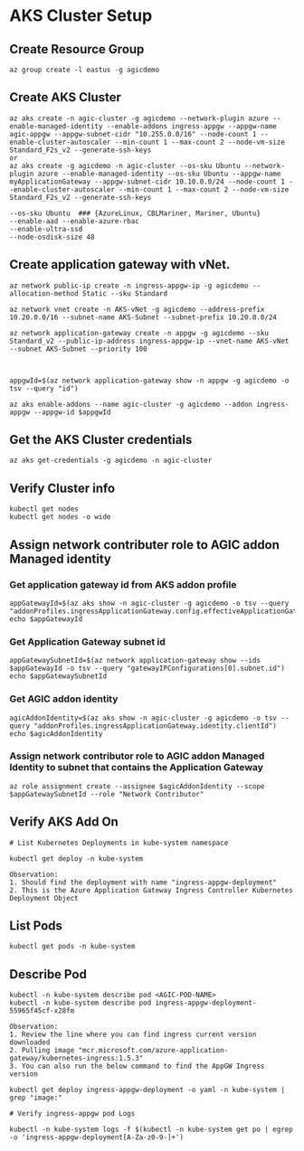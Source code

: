 # AKS Cluster Setup

## Create Resource Group

	az group create -l eastus -g agicdemo

## Create AKS Cluster

	az aks create -n agic-cluster -g agicdemo --network-plugin azure --enable-managed-identity --enable-addons ingress-appgw --appgw-name agic-appgw --appgw-subnet-cidr "10.255.0.0/16" --node-count 1 --enable-cluster-autoscaler --min-count 1 --max-count 2 --node-vm-size Standard_F2s_v2 --generate-ssh-keys
	or
	az aks create -g agicdemo -n agic-cluster --os-sku Ubuntu --network-plugin azure --enable-managed-identity --os-sku Ubuntu --appgw-name myApplicationGateway --appgw-subnet-cidr 10.10.0.0/24 --node-count 1 --enable-cluster-autoscaler --min-count 1 --max-count 2 --node-vm-size Standard_F2s_v2 --generate-ssh-keys
	
	--os-sku Ubuntu  ### {AzureLinux, CBLMariner, Mariner, Ubuntu}
	--enable-aad --enable-azure-rbac
	--enable-ultra-ssd
	--node-osdisk-size 48
	
## Create application gateway with vNet.

	az network public-ip create -n ingress-appgw-ip -g agicdemo --allocation-method Static --sku Standard

	az network vnet create -n AKS-vNet -g agicdemo --address-prefix 10.20.0.0/16 --subnet-name AKS-Subnet --subnet-prefix 10.20.0.0/24 

	az network application-gateway create -n appgw -g agicdemo --sku Standard_v2 --public-ip-address ingress-appgw-ip --vnet-name AKS-vNet --subnet AKS-Subnet --priority 100



	appgwId=$(az network application-gateway show -n appgw -g agicdemo -o tsv --query "id") 

	az aks enable-addons --name agic-cluster -g agicdemo --addon ingress-appgw --appgw-id $appgwId
	
## Get the AKS Cluster credentials

	az aks get-credentials -g agicdemo -n agic-cluster
	
## Verify Cluster info
	
	kubectl get nodes
	kubectl get nodes -o wide

## Assign network contributer role to AGIC addon Managed identity

### Get application gateway id from AKS addon profile

	appGatewayId=$(az aks show -n agic-cluster -g agicdemo -o tsv --query "addonProfiles.ingressApplicationGateway.config.effectiveApplicationGatewayId")
	echo $appGatewayId

### Get Application Gateway subnet id

	appGatewaySubnetId=$(az network application-gateway show --ids $appGatewayId -o tsv --query "gatewayIPConfigurations[0].subnet.id")
	echo $appGatewaySubnetId

### Get AGIC addon identity

	agicAddonIdentity=$(az aks show -n agic-cluster -g agicdemo -o tsv --query "addonProfiles.ingressApplicationGateway.identity.clientId")
	echo $agicAddonIdentity

### Assign network contributor role to AGIC addon Managed Identity to subnet that contains the Application Gateway

	az role assignment create --assignee $agicAddonIdentity --scope $appGatewaySubnetId --role "Network Contributor"

## Verify AKS Add On

	# List Kubernetes Deployments in kube-system namespace
	
	kubectl get deploy -n kube-system
	
	Observation:
	1. Should find the deployment with name "ingress-appgw-deployment"
	2. This is the Azure Application Gateway Ingress Controller Kubernetes Deployment Object

## List Pods

	kubectl get pods -n kube-system

## Describe Pod

	kubectl -n kube-system describe pod <AGIC-POD-NAME>
	kubectl -n kube-system describe pod ingress-appgw-deployment-55965f45cf-x28fm 
	
	Observation:
	1. Review the line where you can find ingress current version downloaded
	2. Pulling image "mcr.microsoft.com/azure-application-gateway/kubernetes-ingress:1.5.3"
	3. You can also run the below command to find the AppGW Ingress version
	
	kubectl get deploy ingress-appgw-deployment -o yaml -n kube-system | grep "image:"

	# Verify ingress-appgw pod Logs
	
	kubectl -n kube-system logs -f $(kubectl -n kube-system get po | egrep -o 'ingress-appgw-deployment[A-Za-z0-9-]+')